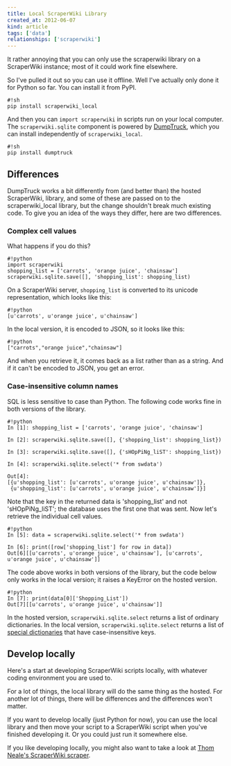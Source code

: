 ```yaml
---
title: Local ScraperWiki Library
created_at: 2012-06-07
kind: article
tags: ['data']
relationships: ['scraperwiki']
---
```


It rather annoying that you can only use the scraperwiki library
on a ScraperWiki instance; most of it could work fine elsewhere.

So I've pulled it out so you can use it offline. Well I've actually
only done it for Python so far. You can install it from PyPI.

    #!sh
    pip install scraperwiki_local

And then you can `import scraperwiki` in scripts run on your local
computer. The `scraperwiki.sqlite` component is powered by
[DumpTruck](http://dumptruck.io), which you can install independently
of `scraperwiki_local`.

    #!sh
    pip install dumptruck

## Differences

DumpTruck works a bit differently from (and better than) the hosted ScraperWiki,
library, and some of these are passed on to the scraperwiki_local library,
but the change shouldn't break much existing code. To give you an idea of the
ways they differ, here are two differences.

### Complex cell values

What happens if you do this?

    #!python
    import scraperwiki
    shopping_list = ['carrots', 'orange juice', 'chainsaw']
    scraperwiki.sqlite.save([], 'shopping_list': shopping_list)

On a ScraperWiki server, `shopping_list` is converted to its unicode
representation, which looks like this:

    #!python
    [u'carrots', u'orange juice', u'chainsaw']

In the local version, it is encoded to JSON, so it looks like this:

    #!python
    ["carrots","orange juice","chainsaw"]

And when you retrieve it, it comes back as a list rather than as a string.
And if it can't be encoded to JSON, you get an error.

### Case-insensitive column names

SQL is less sensitive to case than Python. The following code works fine
in both versions of the library.

    #!python
    In [1]: shopping_list = ['carrots', 'orange juice', 'chainsaw']

    In [2]: scraperwiki.sqlite.save([], {'shopping_list': shopping_list})

    In [3]: scraperwiki.sqlite.save([], {'sHOpPiNg_liST': shopping_list})

    In [4]: scraperwiki.sqlite.select('* from swdata')

    Out[4]: 
    [{u'shopping_list': [u'carrots', u'orange juice', u'chainsaw']},
     {u'shopping_list': [u'carrots', u'orange juice', u'chainsaw']}]

Note that the key in the returned data is 'shopping_list' and not
'sHOpPiNg_liST'; the database uses the first one that was sent.
Now let's retrieve the individual cell values.

    #!python
    In [5]: data = scraperwiki.sqlite.select('* from swdata')

    In [6]: print([row['shopping_list'] for row in data])
    Out[6][[u'carrots', u'orange juice', u'chainsaw'], [u'carrots', u'orange juice', u'chainsaw']]

The code above works in both versions of the library, but the code below
only works in the local version; it raises a KeyError on the hosted version.

    #!python
    In [7]: print(data[0]['Shopping_List'])
    Out[7][[u'carrots', u'orange juice', u'chainsaw']]

In the hosted version, `scraperwiki.sqlite.select` returns a list of ordinary
dictionaries. In the local version, `scraperwiki.sqlite.select` returns a list
of [special dictionaries](https://github.com/tlevine/dicti) that have
case-insensitive keys.

## Develop locally

Here's a start at developing ScraperWiki scripts locally, with whatever coding
environment you are used to.

For a lot of things, the local library will do the same thing as the hosted.
For another lot of things, there will be differences and the differences won't matter.

If you want to develop locally (just Python for now), you can use the local library
and then move your script to a ScraperWiki script when you've finished developing it.
Or you could just run it somewhere else.

If you like developing locally, you might also want to take a look at
[Thom Neale's ScraperWiki scraper](https://github.com/twneale/scraperwikiscraper).
